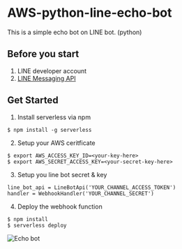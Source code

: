 <!--
title: 'Simple LINE bot'
description: 'This is a simple echo bot on LINE bot.'
framework: v1
platform: AWS
language: Python
authorLink: 'https://github.com/NiJia'
authorName: 'NiJia'
authorAvatar: 'https://avatars0.githubusercontent.com/u/418548?v=4&s=140'
-->

# AWS-python-line-echo-bot

This is a simple echo bot on LINE bot. (python)

## Before you start

1. LINE developer account
2. [LINE Messaging API](https://developers.line.biz/en/docs/messaging-api/getting-started/)

## Get Started

1.  Install serverless via npm

```bash=
$ npm install -g serverless
```

2. Setup your AWS ceritficate

```bash=
$ export AWS_ACCESS_KEY_ID=<your-key-here>
$ export AWS_SECRET_ACCESS_KEY=<your-secret-key-here>
```

3. Setup you line bot secret & key

```python=
line_bot_api = LineBotApi('YOUR_CHANNEL_ACCESS_TOKEN')
handler = WebhookHandler('YOUR_CHANNEL_SECRET')
```

4. Deploy the webhook function

```bash=
$ npm install
$ serverless deploy
```

![Echo bot](https://i.imgur.com/Tn1XS13.png)
